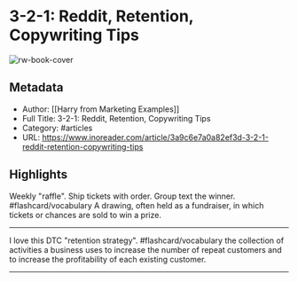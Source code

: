 # 3-2-1: Reddit, Retention, Copywriting Tips

![rw-book-cover](https://readwise-assets.s3.amazonaws.com/static/images/article2.74d541386bbf.png)

## Metadata
- Author: [[Harry from Marketing Examples]]
- Full Title: 3-2-1: Reddit, Retention, Copywriting Tips
- Category: #articles
- URL: https://www.inoreader.com/article/3a9c6e7a0a82ef3d-3-2-1-reddit-retention-copywriting-tips

## Highlights
Weekly "raffle". Ship tickets with order. Group text the winner. #flashcard/vocabulary 
A drawing, often held as a fundraiser, in which tickets or chances are sold to win a prize.

---
I love this DTC "retention strategy". #flashcard/vocabulary 
the collection of activities a business uses to increase the number of repeat customers and to increase the profitability of each existing customer.

---


